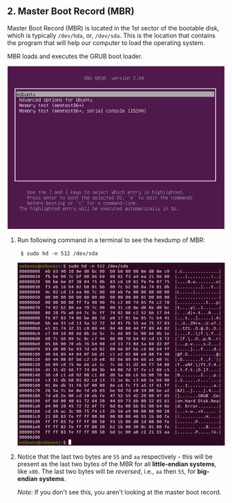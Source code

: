 ## 2. Master Boot Record (MBR)

Master Boot Record (MBR) is located in the 1st sector of the bootable disk, which is typically `/dev/hda`, or, `/dev/sda`. This is the location that contains the program that will help our computer to load the operating system.

MBR loads and executes the GRUB boot loader.

![GRUB](../../image/6_gnu_grub.png)

1. Run following command in a terminal to see the hexdump of MBR:

        $ sudo hd -n 512 /dev/sda

    ![Hexdump of MBR](../../image/13_mbr_hexdump.png)

2. Notice that the last two bytes are `55` and `aa` respectively - this will be present as the last two bytes of the MBR for all **little-endian systems**, like `x86`. The last two bytes will be *reversed*, i.e., `aa` then `55`, for **big-endian systems**. 
   
    *Note:* If you don't see this, you aren't looking at the master boot record.